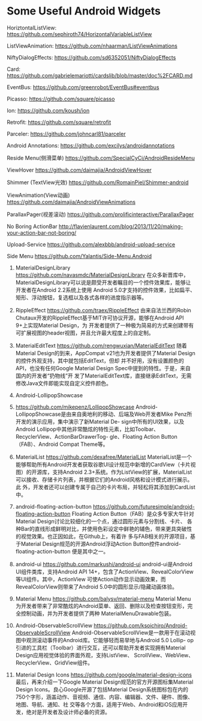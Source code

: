 Some Useful Android Widgets
=========
HoriztontalListView:
https://github.com/sephiroth74/HorizontalVariableListView

ListViewAnimation:
https://github.com/nhaarman/ListViewAnimations

NiftyDialogEffects:
https://github.com/sd6352051/NiftyDialogEffects

Card:
https://github.com/gabrielemariotti/cardslib/blob/master/doc%2FCARD.md

EventBus:
https://github.com/greenrobot/EventBus#eventbus

Picasso:
https://github.com/square/picasso

Ion:
https://github.com/koush/ion

Retrofit:
https://github.com/square/retrofit

Parceler:
https://github.com/johncarl81/parceler

Android Annotations:
https://github.com/excilys/androidannotations

Reside Menu(侧滑菜单)
https://github.com/SpecialCyCi/AndroidResideMenu

ViewHover
https://github.com/daimajia/AndroidViewHover

Shimmer (TextView光效)
https://github.com/RomainPiel/Shimmer-android

ViewAnimation(View动画)
https://github.com/daimajia/AndroidViewAnimations

ParallaxPager(视差滚动)
https://github.com/prolificinteractive/ParallaxPager

No Boring ActionBar
http://flavienlaurent.com/blog/2013/11/20/making-your-action-bar-not-boring/

Upload-Service
https://github.com/alexbbb/android-upload-service

Side Menu
https://github.com/Yalantis/Side-Menu.Android

1. MaterialDesignLibrary
https://github.com/navasmdc/MaterialDesignLibrary
在众多新晋库中，MaterialDesignLibrary可以说是颇受开发者瞩目的一个控件效果库，能够让开发者在Android 2.2系统上使用
Android 5.0才支持的控件效果，比如扁平、矩形、浮动按钮，复选框以及各式各样的进度指示器等。

2. RippleEffect
https://github.com/traex/RippleEffect
由来自法兰西的Robin Chutaux开发的RippleEffect基于MIT许可协议开源，能够在Android API 9+上实现Material Design，为
开发者提供了一种极为简易的方式来创建带有可扩展视图的header视图，并且允许最大程度上的自定制。

3. MaterialEditText
https://github.com/rengwuxian/MaterialEditText
随着Material Design的到来，AppCompat v21也为开发者提供了Material Design的控件外观支持，其中就包括EditText，但却
并不好用，没有设置颜色的API，也没有任何Google Material Design Spec中提到的特性。于是，来自国内的开发者“扔物线”开
发了MaterialEditText库，直接继承EditText，无需修改Java文件即能实现自定义控件颜色。

4. Android-LollipopShowcase
5. https://github.com/mikepenz/LollipopShowcase
Android-LollipopShowcase是由来自奥地利的移动、后端及Web开发者Mike Penz所开发的演示应用，集中演示了新Material De-
sign中所有的UI效果，以及Android Lollipop中其他非常酷炫的特性元素，比如Toolbar、RecyclerView、ActionBarDrawerTog-
gle、Floating Action Button（FAB）、Android Compat Theme等。

5. MaterialList
https://github.com/dexafree/MaterialList
MaterialList是一个能够帮助所有Android开发者获取谷歌UI设计规范中新增的CardView（卡片视图）的开源库，支持Android 
2.3+系统。作为ListView的扩展，MaterialList可以接收、存储卡片列表，并根据它们的Android风格和设计模式进行展示。此
外，开发者还可以创建专属于自己的卡片布局，并轻松将其添加到CardList中。

6. android-floating-action-button
https://github.com/futuresimple/android-floating-action-button
Floating Action Button（FAB）是众多专家大牛针对Material Design讨论比较细化的一个点，通过圆形元素与分割线、卡片、
各种Bar的直线形成鲜明对比，并使用色彩设定中鲜艳的辅色，带来更具突破性的视觉效果。也正因如此，在Github上，有着许
多与FAB相关的开源项目，基于Material Design规范的开源Android浮动Action Button控件android-floating-action-button
便是其中之一。

7. android-ui
https://github.com/markushi/android-ui
android-ui是Android UI组件类库，支持Android API 14+，包含了ActionView、RevealColorView等UI组件。其中，ActionView
可使Action动作显示动画效果，而RevealColorView则带来了Android 5.0中的圆形显示/隐藏动画体验。

8. Material Menu
https://github.com/balysv/material-menu
Material Menu为开发者带来了非常酷炫的Android菜单、返回、删除以及检查按钮变形，完全控制动画，并为开发者提供了两种
MaterialMenuDrawable包装。

9. Android-ObservableScrollView
https://github.com/ksoichiro/Android-ObservableScrollView
Android-ObservableScrollView是一款用于在滚动视图中观测滚动事件的Android库。它能够轻而易举地与Android 5.0 Lollip-
op引进的工具栏（Toolbar）进行交互，还可以帮助开发者实现拥有Material Design应用视觉体验的界面外观，支持ListView、
ScrollView、WebView、RecyclerView、GridView组件。

10. Material Design Icons
https://github.com/google/material-design-icons
最后，再来介绍一下Google Material Design规范的官方开源图标集Material Design Icons。良心Google开源了包括Material 
Design系统图标包在内的750个字形，涵盖动作、音视频、通信、内容、编辑器、文件、硬件、图像、地图、导航、通知、社
交等各个方面，适用于Web、Android和iOS应用开发，绝对是开发者及设计师必备的资源。
